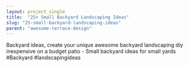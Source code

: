 ```yaml
---
layout: project_single
title:  "25+ Small Backyard Landscaping Ideas"
slug: "25-small-backyard-landscaping-ideas"
parent: "awesome-terrace-design"
---
```

Backyard ideas, create your unique awesome backyard landscaping diy inexpensive on a budget patio - Small backyard ideas for small yards #Backyard #landscapingideas